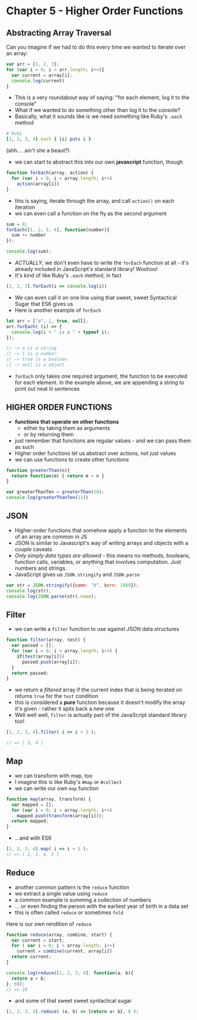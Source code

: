 # Chapter 5 - Higher Order Functions
## Abstracting Array Traversal

Can you imagine if we had to do this every time we wanted to iterate over an array:

```js
var arr = [1, 2, 3];
for (var i = 0; i < arr.length; i++){
  var current = array[i];
  console.log(current)
}
```

* This is a very roundabout way of saying: "for each element, log it to the console"
* What if we wanted to do something other than log it to the console?
* Basically, what it sounds like is we need something like Ruby's `.each` method

```ruby
# Ruby
[1, 2, 3, 4].each { |i| puts i }
```
(ahh.... ain't she a beaut?)

* we can start to abstract this into our own **javascript** function, though

```js
function forEach(array, action) {
  for (var i = 0; i < array.length; i++)
    action(array[i])
}
```

* this is saying, iterate through the array, and call `action()` on each iteration
* we can even call a function on the fly as the second argument

```js
sum = 0;
forEach([1, 2, 3, 4], function(number){
  sum += number
});

console.log(sum);
```

* _ACTUALLY_, we don't even have to write the `forEach` function at all - it's already included in JavaScript's standard library! Woohoo!
* It's kind of like Ruby's `.each` method, in fact

```js
[1, 2, 3].forEach(i => console.log(i))
```

* We can even call it on one line using that sweet, sweet Syntactical Sugar that ES6 gives us
* Here is another example of `forEach`

```js
let arr = ["a", 1, true, null];
arr.forEach( (i) => {
  console.log(i + " is a " + typeof i);
});

// -> a is a string
// -> 1 is a number
// -> true is a boolean
// -> null is a object
```

* `forEach` only takes one required argument, the function to be executed for each element. In the example above, we are appending a string to print out neat lil sentences

## HIGHER ORDER FUNCTIONS
* __functions that operate on other functions__
  - either by taking them as arguments
  - or by returning them
* just remember that functions are regular values - and we can pass them as such
* Higher order functions let us abstract over actions, not just values
* we can use functions to create other functions

```js
function greaterThan(n){
  return function(m) { return m > n }
}

var greaterThanTen = greaterThan(10);
console.log(greaterThanTen(11))
```

## JSON
* Higher-order functions that somehow apply a function to the elements of an array are common in JS
* JSON is similar to Javascript's way of writing arrays and objects with a couple caveats
* *Only simply data types are allowed* - this means no methods, booleans, function calls, variables, or anything that involves computation. Just numbers and strings.
* JavaScript gives us `JSON.stringify` and `JSON.parse`

```js
var str = JSON.stringify({name: "X", born: 1980});
console.log(str);
console.log(JSON.parse(str).name);
```

## Filter
* we can write a `filter` function to use against JSON data structures

```js
function filter(array, test) {
  var passed = [];
  for (var i = 0; i < array.length; i++) {
    if(test(array[i]))
      passed.push(array[i]);
  }
  return passed;
}
```

* we return a *filtered* array if the current index that is being iterated on returns `true` for the `test` condition
* this is considered a **pure** function because it doesn't modify the array it's given - rather it spits back a new one
* Well well well, `filter` is actually part of the JavaScript standard library too!

```js
[1, 2, 3, 4].filter( i => i > 2 );

// => [ 3, 4 ]
```

## Map
* we can transform with map, too
* I imagine this is like Ruby's `#map` or `#collect`
* we can write our own `map` function

```js
function map(array, transform) {
  var mapped = [];
  for (var i = 0; i < array.length; i++)
    mapped.push(transform(array[i]));
  return mapped;
}
```

* ...and with ES6

```js
[1, 2, 3, 4].map( i => i + 1 );
// => [ 2, 3, 4, 5 ]
```

## Reduce
* another common pattern is the `reduce` function
* we extract a single value using `reduce`
* a common example is summing a collection of numbers
* ... or even finding the person with the earliest year of birth in a data set
* this is often called `reduce` or sometimes `fold`

Here is our own rendition of `reduce`

```js
function reduce(array, combine, start) {
  var current = start;
  for ( var i = 0; i < array.length; i++)
    current = combine(current, array[i])
  return current;
}

console.log(reduce([1, 2, 3, 4], function(a, b){
  return a + b;
}, 0));
// => 10
```

* and some of that sweet sweet syntactical sugar

```js
[1, 2, 3, 4].reduce( (a, b) => {return a+ b}, 0 );
```
